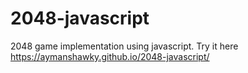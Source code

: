 # 2048-javascript
2048 game implementation using javascript.
Try it here
https://aymanshawky.github.io/2048-javascript/

